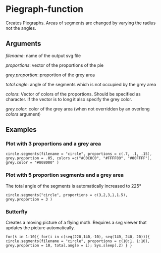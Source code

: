 # Piegraph-function
Creates Piegraphs. Areas of segments are changed by varying the radius not the angles.

## Arguments
*filename*: name of the output svg file

*proportions*: vector of the proportions of the pie

*grey.proportion*: proportion of the grey area

*total.angle*: angle of the segments which is not occupied by the grey area

*colors*: Vector of colors of the proportions. Should be specified as character. If the vector is to long it also specify the grey color.

*grey.color*: color of the grey area (when not overridden by an overlong *colors* argument)

## Examples
### Plot with 3 proportions and a grey area
`circle.segments(filename = "circle", proportions = c(.7, .1, .15), grey.proportion = .05, colors =c("#C0C0C0", "#FFFF00", "#00FFFF"), grey.color = "#808000" ) `
### Plot with 5 proportion segments and a grey area
The total angle of the segments is automatically increased to 225°

`circle.segments("circle", proportions = c(3,2,3,1,1.5), grey.proportion = 3 )`
### Butterfly
Creates a moving picture of a flying moth. Requires a svg viewer that updates the picture automatically.

 `for(k in 1:10){
   for(i in c(seq(220,140,-10), seq(140, 240, 20))){
     circle.segments(filename = "circle", proportions = c(10:1, 1:10), grey.proportion = 10, total.angle = i);
     Sys.sleep(.2)
   }
 } `
 
 
